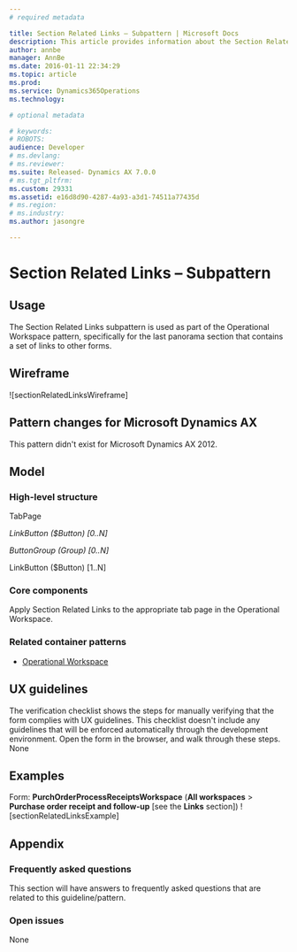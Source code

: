 ```yaml
---
# required metadata

title: Section Related Links – Subpattern | Microsoft Docs
description: This article provides information about the Section Related Links subpattern. This subpattern is used as part of the Operational Workspace pattern, specifically for the last panorama section that contains a set of links to other forms.
author: annbe
manager: AnnBe
ms.date: 2016-01-11 22:34:29
ms.topic: article
ms.prod: 
ms.service: Dynamics365Operations
ms.technology: 

# optional metadata

# keywords: 
# ROBOTS: 
audience: Developer
# ms.devlang: 
# ms.reviewer: 
ms.suite: Released- Dynamics AX 7.0.0
# ms.tgt_pltfrm: 
ms.custom: 29331
ms.assetid: e16d8d90-4287-4a93-a3d1-74511a77435d
# ms.region: 
# ms.industry: 
ms.author: jasongre

---
```


# Section Related Links – Subpattern

Usage
-----

The Section Related Links subpattern is used as part of the Operational Workspace pattern, specifically for the last panorama section that contains a set of links to other forms.

## Wireframe
![sectionRelatedLinksWireframe]

## Pattern changes for Microsoft Dynamics AX
This pattern didn't exist for Microsoft Dynamics AX 2012.

## Model
### High-level structure

TabPage

*LinkButton ($Button) \[0..N\]*

*ButtonGroup (Group) \[0..N\]*

LinkButton ($Button) \[1..N\]

### Core components

Apply Section Related Links to the appropriate tab page in the Operational Workspace.

### Related container patterns

-   [Operational Workspace](http://ax.help.dynamics.com/en/wiki/workspace-form-pattern/)

## UX guidelines
The verification checklist shows the steps for manually verifying that the form complies with UX guidelines. This checklist doesn't include any guidelines that will be enforced automatically through the development environment. Open the form in the browser, and walk through these steps. None

## Examples
Form: **PurchOrderProcessReceiptsWorkspace** (**All workspaces** &gt; **Purchase order receipt and follow-up** \[see the **Links** section\]) ![sectionRelatedLinksExample]

## Appendix
### Frequently asked questions

This section will have answers to frequently asked questions that are related to this guideline/pattern.

### Open issues

None


